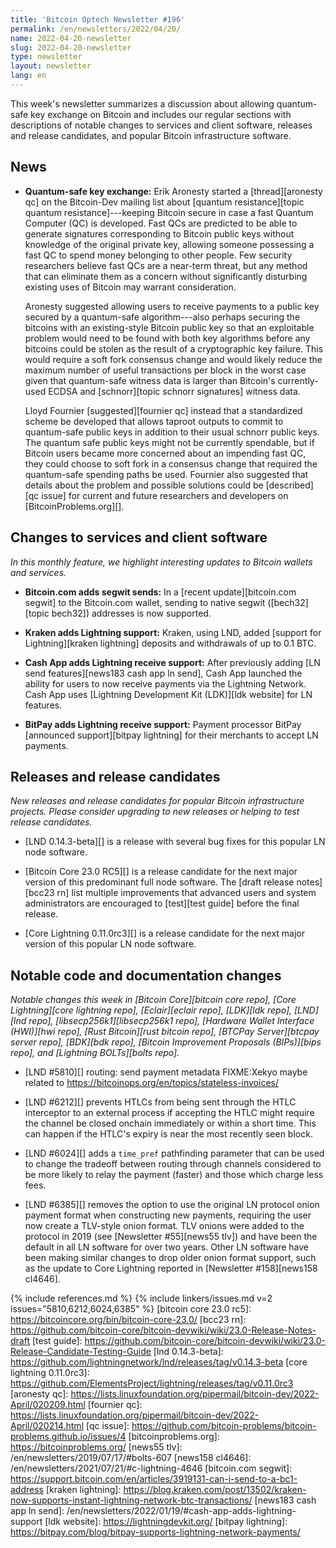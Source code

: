 ```yaml
---
title: 'Bitcoin Optech Newsletter #196'
permalink: /en/newsletters/2022/04/20/
name: 2022-04-20-newsletter
slug: 2022-04-20-newsletter
type: newsletter
layout: newsletter
lang: en
---
```

This week's newsletter summarizes a discussion about allowing
quantum-safe key exchange on Bitcoin and includes our regular sections
with descriptions of notable changes to services and client software,
releases and release candidates, and popular Bitcoin infrastructure
software.

## News

- **Quantum-safe key exchange:** Erik Aronesty started a
  [thread][aronesty qc] on the Bitcoin-Dev mailing list about [quantum
  resistance][topic quantum resistance]---keeping Bitcoin secure in case
  a fast Quantum Computer (QC) is developed.  Fast QCs are predicted to
  be able to generate signatures corresponding to Bitcoin public keys
  without knowledge of the original private key, allowing someone
  possessing a fast QC to spend money belonging to other people.  Few security
  researchers believe fast QCs are a near-term threat, but any method
  that can eliminate them as a concern without significantly disturbing
  existing uses of Bitcoin may warrant consideration.

    Aronesty suggested allowing users to receive payments to a public
    key secured by a quantum-safe algorithm---also perhaps securing the
    bitcoins with an existing-style Bitcoin public key so that an
    exploitable problem would need to be found with both key algorithms
    before any bitcoins could be stolen as the result of a cryptographic
    key failure.  This would require a soft fork consensus change and
    would likely reduce the maximum number of useful transactions per
    block in the worst case given that quantum-safe witness data is
    larger than Bitcoin's currently-used ECDSA and [schnorr][topic
    schnorr signatures] witness data.

    Lloyd Fournier [suggested][fournier qc] instead that a standardized
    scheme be developed that allows taproot outputs to commit to
    quantum-safe public keys in addition to their usual schnorr public
    keys.  The quantum safe public keys might not be currently
    spendable, but if Bitcoin users became more concerned about an
    impending fast QC, they could choose to soft fork in a consensus
    change that required the quantum-safe spending paths be used.
    Fournier also suggested that details about the problem and possible
    solutions could be [described][qc issue] for current and future
    researchers and developers on [BitcoinProblems.org][].

## Changes to services and client software

*In this monthly feature, we highlight interesting updates to Bitcoin
wallets and services.*

- **Bitcoin.com adds segwit sends:**
  In a [recent update][bitcoin.com segwit] to the Bitcoin.com wallet, sending to
  native segwit ([bech32][topic bech32]) addresses is now supported.

- **Kraken adds Lightning support:**
  Kraken, using LND, added [support for Lightning][kraken lightning] deposits
  and withdrawals of up to 0.1 BTC.

- **Cash App adds Lightning receive support:**
  After previously adding [LN send features][news183 cash app ln send], Cash App
  launched the ability for users to now receive payments via the Lightning
  Network. Cash App uses [Lightning Development Kit (LDK)][ldk website] for LN features.

- **BitPay adds Lightning receive support:**
  Payment processor BitPay [announced support][bitpay lightning] for their
  merchants to accept LN payments.

## Releases and release candidates

*New releases and release candidates for popular Bitcoin infrastructure
projects.  Please consider upgrading to new releases or helping to test
release candidates.*

- [LND 0.14.3-beta][] is a release with several bug fixes
  for this popular LN node software.

- [Bitcoin Core 23.0 RC5][] is a release candidate for the next major
  version of this predominant full node software.  The [draft release
  notes][bcc23 rn] list multiple improvements that advanced users and
  system administrators are encouraged to [test][test guide] before the final release.

- [Core Lightning 0.11.0rc3][] is a release candidate for the next major
  version of this popular LN node software.

## Notable code and documentation changes

*Notable changes this week in [Bitcoin Core][bitcoin core repo], [Core
Lightning][core lightning repo], [Eclair][eclair repo], [LDK][ldk repo],
[LND][lnd repo], [libsecp256k1][libsecp256k1 repo], [Hardware Wallet
Interface (HWI)][hwi repo], [Rust Bitcoin][rust bitcoin repo], [BTCPay
Server][btcpay server repo], [BDK][bdk repo], [Bitcoin Improvement
Proposals (BIPs)][bips repo], and [Lightning BOLTs][bolts repo].*

- [LND #5810][] routing: send payment metadata FIXME:Xekyo maybe related to https://bitcoinops.org/en/topics/stateless-invoices/

- [LND #6212][] prevents HTLCs from being sent through the HTLC
  interceptor to an external process if accepting the HTLC might require
  the channel be closed onchain immediately or within a short time.
  This can happen if the HTLC's expiry is near the most recently seen
  block.

- [LND #6024][] adds a `time_pref` pathfinding parameter that can be
  used to change the tradeoff between routing through channels
  considered to be more likely to relay the payment (faster) and those
  which charge less fees.

- [LND #6385][] removes the option to use the original LN protocol onion
  payment format when constructing new payments, requiring the user now
  create a TLV-style onion format.  TLV onions were added to the
  protocol in 2019 (see [Newsletter #55][news55 tlv]) and have been the
  default in all LN software for over two years.  Other LN software have
  been making similar changes to drop older onion format support, such
  as the update to Core Lightning reported in [Newsletter
  #158][news158 cl4646].

{% include references.md %}
{% include linkers/issues.md v=2 issues="5810,6212,6024,6385" %}
[bitcoin core 23.0 rc5]: https://bitcoincore.org/bin/bitcoin-core-23.0/
[bcc23 rn]: https://github.com/bitcoin-core/bitcoin-devwiki/wiki/23.0-Release-Notes-draft
[test guide]: https://github.com/bitcoin-core/bitcoin-devwiki/wiki/23.0-Release-Candidate-Testing-Guide
[lnd 0.14.3-beta]: https://github.com/lightningnetwork/lnd/releases/tag/v0.14.3-beta
[core lightning 0.11.0rc3]: https://github.com/ElementsProject/lightning/releases/tag/v0.11.0rc3
[aronesty qc]: https://lists.linuxfoundation.org/pipermail/bitcoin-dev/2022-April/020209.html
[fournier qc]: https://lists.linuxfoundation.org/pipermail/bitcoin-dev/2022-April/020214.html
[qc issue]: https://github.com/bitcoin-problems/bitcoin-problems.github.io/issues/4
[bitcoinproblems.org]: https://bitcoinproblems.org/
[news55 tlv]: /en/newsletters/2019/07/17/#bolts-607
[news158 cl4646]: /en/newsletters/2021/07/21/#c-lightning-4646
[bitcoin.com segwit]: https://support.bitcoin.com/en/articles/3919131-can-i-send-to-a-bc1-address
[kraken lightning]: https://blog.kraken.com/post/13502/kraken-now-supports-instant-lightning-network-btc-transactions/
[news183 cash app ln send]: /en/newsletters/2022/01/19/#cash-app-adds-lightning-support
[ldk website]: https://lightningdevkit.org/
[bitpay lightning]: https://bitpay.com/blog/bitpay-supports-lightning-network-payments/

